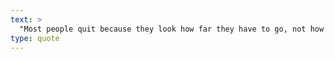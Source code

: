 ```yaml
---
text: >
  "Most people quit because they look how far they have to go, not how far they have come." - Anonymous
type: quote
---
```

